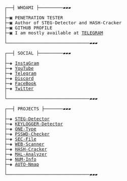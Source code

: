 <pre>
┌──┤ WHOAMI ├─────────▰▰▰
│
├─▣ PENETRATION TESTER
├─▣ Author of STEG-Detector and HASH-Cracker
├─▣ <a href"https://github.com/CYBEREYE-001">GITHUB PROFILE</a>
├─▣ I am mostly available at <a href="https://t.me/CYBERMRINAL">TELEGRAM</a>
│
└───────────────────────────────▰▰▰

┌──┤ SOCIAL ├─────────▰▰▰
│
├─◈ <a href="https://www.instagram.com/cybermrinal/">InstaGram</a>
├─◈ <a href="https://www.youtube.com/@CYBER-MRINAL">YouTube</a>
├─◈ <a href="https://t.me/CYBERMRINAL">Telegram</a>
├─◈ <a href="https://discord.gg/ac6wvDpdxQ">Discord</a>
├─◈ <a href="https://www.facebook.com/cybermrinal">FaceBook</a>
├─◈ <a href="https://x.com/CYBEREYE_001">Twitter</a>
│
└───────────────────────────────▰▰▰

┌──┤ PROJECTS ├───────▰▰▰
│
├─◈ <a href="https://github.com/CYBER-MRINAL/STEG-Detector">STEG-Detector</a>
├─◈ <a href="https://github.com/CYBER-MRINAL/KEYLOGGER-Detector">KEYLOGGER-Detector</a>
├─◈ <a href="https://github.com/CYBER-MRINAL/ONE-Type">ONE-Type</a>
├─◈ <a href="https://github.com/CYBER-MRINAL/PSSWD-Checker">PSSWD-Checker</a>
├─◈ <a href="https://github.com/CYBER-MRINAL/SEC-File">SEC-File</a>
├─◈ <a href="https://github.com/CYBER-MRINAL/WEB-Scanner">WEB-Scanner</a>
├─◈ <a href="https://github.com/CYBER-MRINAL/HASH-Cracker">HASH-Cracker</a>
├─◈ <a href="https://github.com/CYBER-MRINAL/MAL-Analyzer">MAL-Analyzer</a>
├─◈ <a href="https://github.com/CYBER-MRINAL/NUM-Info">NUM-Info</a>
├─◈ <a href="https://github.com/CYBER-MRINAL/AUTOMATED-nmap">AUTO-Nmap</a>
│
└───────────────────────────────▰▰▰
</pre>
